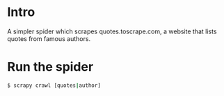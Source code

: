 #  Intro
A simpler spider which scrapes quotes.toscrape.com, a website that lists quotes from famous authors.

# Run the spider

```bash
$ scrapy crawl [quotes|author]
```